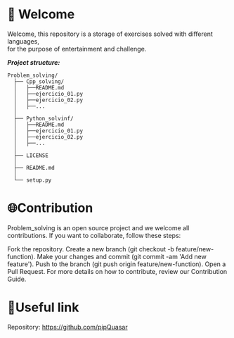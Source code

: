 # 🦉 Welcome
Welcome, this repository is a storage of exercises solved with different languages, <br>
for the purpose of entertainment and challenge.

***Project structure:***
``` 
Problem_solving/
  ├── Cpp_solving/
  │   ├──README.md
  │   ├──ejercicio_01.py
  │   ├──ejercicio_02.py
  │   ├──...
  │
  ├── Python_solvinf/
  │   ├──README.md
  │   ├──ejercicio_01.py
  │   ├──ejercicio_02.py
  │   ├──...
  │
  ├── LICENSE
  │
  ├── README.md
  │
  └── setup.py
```

# 🌐Contribution
Problem_solving is an open source project and we welcome all contributions. If you want to collaborate, follow these steps:

Fork the repository. Create a new branch (git checkout -b feature/new-function). Make your changes and commit (git commit -am 'Add new feature'). Push to the branch (git push origin feature/new-function). Open a Pull Request. For more details on how to contribute, review our Contribution Guide.

# 🔗Useful link
Repository: https://github.com/pipQuasar
